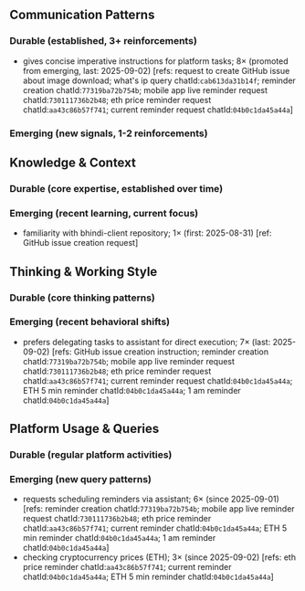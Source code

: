 ## Communication Patterns
### Durable (established, 3+ reinforcements)
- gives concise imperative instructions for platform tasks; 8× (promoted from emerging, last: 2025-09-02) [refs: request to create GitHub issue about image download; what's ip query chatId:`cab613da31b14f`; reminder creation chatId:`77319ba72b754b`; mobile app live reminder request chatId:`730111736b2b48`; eth price reminder request chatId:`aa43c86b57f741`; current reminder request chatId:`04b0c1da45a44a`]

### Emerging (new signals, 1-2 reinforcements)

## Knowledge & Context
### Durable (core expertise, established over time)

### Emerging (recent learning, current focus)
- familiarity with bhindi-client repository; 1× (first: 2025-08-31) [ref: GitHub issue creation request]

## Thinking & Working Style
### Durable (core thinking patterns)

### Emerging (recent behavioral shifts)
- prefers delegating tasks to assistant for direct execution; 7× (last: 2025-09-02) [refs: GitHub issue creation instruction; reminder creation chatId:`77319ba72b754b`; mobile app live reminder request chatId:`730111736b2b48`; eth price reminder request chatId:`aa43c86b57f741`; current reminder request chatId:`04b0c1da45a44a`; ETH 5 min reminder chatId:`04b0c1da45a44a`; 1 am reminder chatId:`04b0c1da45a44a`]

## Platform Usage & Queries
### Durable (regular platform activities)

### Emerging (new query patterns)
- requests scheduling reminders via assistant; 6× (since 2025-09-01) [refs: reminder creation chatId:`77319ba72b754b`; mobile app live reminder request chatId:`730111736b2b48`; eth price reminder chatId:`aa43c86b57f741`; current reminder chatId:`04b0c1da45a44a`; ETH 5 min reminder chatId:`04b0c1da45a44a`; 1 am reminder chatId:`04b0c1da45a44a`]
- checking cryptocurrency prices (ETH); 3× (since 2025-09-02) [refs: eth price reminder chatId:`aa43c86b57f741`; current reminder chatId:`04b0c1da45a44a`; ETH 5 min reminder chatId:`04b0c1da45a44a`]